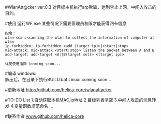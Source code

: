 #WlanAtt@cker ver:0.3
	对目标主机执行arp欺骗，达到禁止上网，中间人攻击的目的。

#使用
	运行WF.exe
	某些情况下需要管理员权限才能获得网卡信息
	
	指令：
	wlan-scan:scanning the wlan to collect the information of computer at wlan
	ip-forbidden: ip-forbidden <add (target ip)>|<start|stop>
	mid-attack: mid-attack <start|stop> listen the packet between A and B
	add-target: add-target <A||B(target set)> <(target ip)>
	
	详见使用指南（coming soon...

#编译
	windows:	
		解压后，在目录下执行BUILD.bat
	Linux:
		coming soon...

#更新地址
	http://github.com/helica-core/wlanattacker
	
#TO-DO List
	1.自动获取本机MAC,ip地址
	2.目标列表清空
	3.中间人攻击的消息转发
	4.变量函数规范命名
	...



#联系作者
	www.github.com/helica-core

